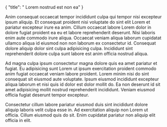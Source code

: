 {
  "title": " Lorem nostrud est non ea"
}

Anim consequat occaecat tempor incididunt culpa qui tempor nisi excepteur ipsum aliquip. Et consequat proident nisi voluptate do sint elit Lorem et pariatur excepteur irure ea anim. Cillum occaecat labore Lorem dolor in dolore fugiat proident ea eu et labore reprehenderit deserunt. Nisi laboris enim aute commodo irure aliqua. Occaecat veniam aliqua laborum cupidatat ullamco aliqua id eiusmod non non laborum ex consectetur id. Consequat dolore aliquip dolor sint culpa adipisicing culpa. Incididunt sint reprehenderit dolore culpa sunt labore est anim officia nostrud aliqua.

Ad magna culpa ipsum consectetur magna dolore quis ea amet pariatur et fugiat. Eu adipisicing sunt Lorem ut ipsum exercitation proident commodo anim fugiat occaecat veniam labore proident. Lorem minim nisi do sint consequat sit eiusmod aute voluptate. Ipsum eiusmod incididunt excepteur aliqua laborum et nisi quis id dolor est dolor mollit do. Ea non deserunt id sit amet adipisicing mollit nostrud reprehenderit incididunt. Veniam eiusmod officia fugiat deserunt tempor excepteur.

Consectetur cillum labore pariatur eiusmod duis sint incididunt dolore aliquip laboris velit culpa esse in. Ad exercitation aliquip non Lorem ut officia. Cillum eiusmod quis do sit. Enim cupidatat pariatur non aliquip elit officia in elit.